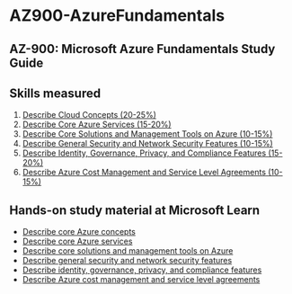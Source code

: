 # AZ900-AzureFundamentals
## AZ-900: Microsoft Azure Fundamentals Study Guide

## Skills measured
1. [Describe Cloud Concepts (20-25%)](1-Describe%20Cloud%20Concepts%20(20-25%25).md)
2. [Describe Core Azure Services (15-20%)](2-Describe%20Core%20Azure%20Services%20(15-20%25).md)
3. [Describe Core Solutions and Management Tools on Azure (10-15%)](3-Describe%20Core%20Solutions%20and%20Management%20Tools%20on%20Azure%20(10-15%25).md)
4. [Describe General Security and Network Security Features (10-15%)](4-Describe%20General%20Security%20and%20Network%20Security%20Features%20(10-15%25).md)
5. [Describe Identity, Governance, Privacy, and Compliance Features (15-20%)](5-Describe%20Identity,%20Governance,%20Privacy,%20and%20Compliance%20Features%20(15-20%25).md)
6. [Describe Azure Cost Management and Service Level Agreements (10-15%)](6-Describe%20Azure%20Cost%20Management%20and%20Service%20Level%20Agreements%20(10-15%25).md)

## Hands-on study material at Microsoft Learn

* [Describe core Azure concepts](https://docs.microsoft.com/en-us/learn/paths/az-900-describe-cloud-concepts)
* [Describe core Azure services](https://docs.microsoft.com/en-us/learn/paths/az-900-describe-core-azure-services)
* [Describe core solutions and management tools on Azure](https://docs.microsoft.com/en-us/learn/paths/az-900-describe-core-solutions-management-tools-azure)
* [Describe general security and network security features](https://docs.microsoft.com/en-us/learn/paths/az-900-describe-general-security-network-security-features)
* [Describe identity, governance, privacy, and compliance features](https://docs.microsoft.com/en-us/learn/paths/az-900-describe-identity-governance-privacy-compliance-features)
* [Describe Azure cost management and service level agreements](https://docs.microsoft.com/en-us/learn/paths/az-900-describe-azure-cost-management-service-level-agreements)
